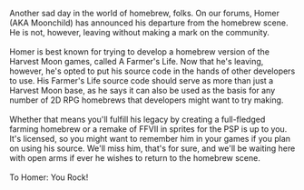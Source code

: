 Another sad day in the world of homebrew, folks. On our forums, Homer (AKA Moonchild)  has announced his departure from the homebrew scene. He is not, however, leaving without making a mark on the community.<br><br>Homer is best known for trying to develop a homebrew version of the Harvest Moon games, called A Farmer's Life. Now that he's leaving, however, he's opted to put his source code in the hands of other developers to use. His Farmer's Life source code should serve as more than just a Harvest Moon base, as he says it can also be used as the basis for any number of 2D RPG homebrews that developers might want to try making.<br><br>Whether that means you'll fulfill his legacy by creating a full-fledged farming homebrew or a remake of FFVII in sprites for the PSP is up to you. It's licensed, so you might want to remember him in your games if you plan on using his source. We'll miss him, that's for sure, and we'll be waiting here with open arms if ever he wishes to return to the homebrew scene.<br><br>To Homer: You Rock!
